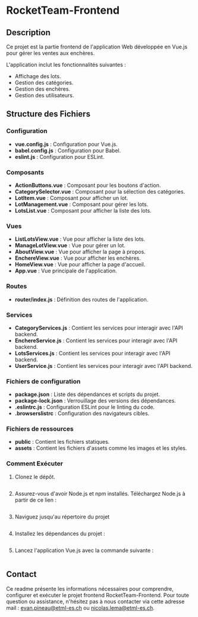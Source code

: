 # RocketTeam-Frontend

## Description
Ce projet est la partie frontend de l'application Web développée en Vue.js pour gérer les ventes aux enchères.

L'application inclut les fonctionnalités suivantes :

 - Affichage des lots.
 - Gestion des catégories.
 - Gestion des enchères.
 - Gestion des utilisateurs.

## Structure des Fichiers

### Configuration
 
 - **vue.config.js** : Configuration pour Vue.js.
 - **babel.config.js** : Configuration pour Babel.
 - **eslint.js** : Configuration pour ESLint.

### Composants

 - **ActionButtons.vue** : Composant pour les boutons d'action.
 - **CategorySelector.vue** : Composant pour la sélection des catégories.
 - **LotItem.vue** : Composant pour afficher un lot.
 - **LotManagement.vue** : Composant pour gérer les lots.
 - **LotsList.vue** : Composant pour afficher la liste des lots.

### Vues

 - **ListLotsView.vue** : Vue pour afficher la liste des lots.
 - **ManageLotView.vue** : Vue pour gérer un lot.
 - **AboutView.vue** : Vue pour afficher la page à propos.
 - **EnchereView.vue** : Vue pour afficher les enchères.
 - **HomeView.vue** : Vue pour afficher la page d'accueil.
 - **App.vue** : Vue principale de l'application.

### Routes

 - **router/index.js** : Définition des routes de l'application.

### Services
 - **CategoryServices.js** : Contient les services pour interagir avec l'API backend.
 - **EnchereService.js** : Contient les services pour interagir avec l'API backend.
 - **LotsServices.js** : Contient les services pour interagir avec l'API backend.
 - **UserService.js** : Contient les services pour interagir avec l'API backend.


### Fichiers de configuration
 - **package.json** : Liste des dépendances et scripts du projet.
 - **package-lock.json** : Verrouillage des versions des dépendances.
 - **.eslintrc.js** : Configuration ESLint pour le linting du code.
 - **.browserslistrc** : Configuration des navigateurs cibles.

### Fichiers de ressources
 - **public** : Contient les fichiers statiques.
 - **assets** : Contient les fichiers d'assets comme les images et les styles.

### Comment Exécuter
 1. Clonez le dépôt.
    ```sh git clone [URL du dépôt]

 2. Assurez-vous d'avoir Node.js et npm installés.
    Téléchargez Node.js à partir de ce lien :
    ```sh https://nodejs.org/en/download/

 3. Naviguez jusqu'au répertoire du projet
    ```sh cd [nom_du_répertoire]

 4. Installez les dépendances du projet :
    ```sh npm install

 5. Lancez l'application Vue.js avec la commande suivante :
    ```sh npm run serve

## Contact
Ce readme présente les informations nécessaires pour comprendre, configurer et exécuter le projet frontend RocketTeam-Frontend. Pour toute question ou assistance, n'hésitez pas à nous contacter via cette adresse mail : evan.pineau@etml-es.ch ou nicolas.lema@etml-es.ch.
